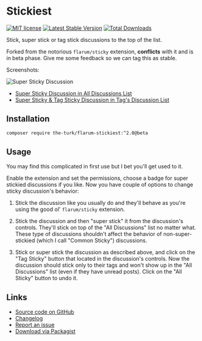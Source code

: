 # Stickiest

[![MIT license](https://img.shields.io/badge/license-MIT-blue.svg)](https://github.com/the-turk/flarum-stickiest/blob/master/LICENSE) [![Latest Stable Version](https://img.shields.io/packagist/v/the-turk/flarum-stickiest.svg)](https://packagist.org/packages/the-turk/flarum-stickiest) [![Total Downloads](https://img.shields.io/packagist/dt/the-turk/flarum-stickiest.svg)](https://packagist.org/packages/the-turk/flarum-stickiest)

Stick, super stick or tag stick discussions to the top of the list.

Forked from the notorious `flarum/sticky` extension, **conflicts** with it and is in beta phase. Give me some feedback so we can tag this as stable.

Screenshots:

![Super Sticky Discussion](https://i.imgur.com/1XVXPLn.png)

- [Super Sticky Discussion in All Discussions List](https://i.imgur.com/ANKsbBG.png)
- [Super Sticky & Tag Sticky Discussion in Tag's Discussion List](https://i.imgur.com/7q52yb4.png)

## Installation

```bash
composer require the-turk/flarum-stickiest:^2.0@beta
```

## Usage

You may find this complicated in first use but I bet you'll get used to it.

Enable the extension and set the permissions, choose a badge for super stickied discussions if you like. Now you have couple of options to change sticky discussion's behavior:

1. Stick the discussion like you usually do and they'll behave as you're using the good ol' `flarum/sticky` extension.

2. Stick the discussion and then "super stick" it from the discussion's controls. They'll stick on top of the "All Discussions" list no matter what. These type of discussions shouldn't affect the behavior of non-super-stickied (which I call "Common Sticky") discussions.

3. Stick or super stick the discussion as described above, and click on the "Tag Sticky" button that located in the discussion's controls. Now the discussion should stick only to their tags and won't show up in the "All Discussions" list (even if they have unread posts). Click on the "All Sticky" button to undo it.

## Links

- [Source code on GitHub](https://github.com/the-turk/flarum-stickiest)
- [Changelog](https://github.com/the-turk/blob/master/CHANGELOG.md)
- [Report an issue](https://github.com/the-turk/flarum-stickiest/issues)
- [Download via Packagist](https://packagist.org/packages/the-turk/flarum-stickiest)
